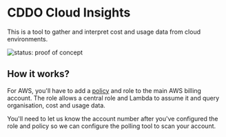 # CDDO Cloud Insights

This is a tool to gather and interpret cost and usage data from cloud environments.

![status: proof of concept](https://img.shields.io/badge/status-proof%20of%20concept-orange)

## How it works?

For AWS, you'll have to add a [policy](client_policy.json) and role to the main AWS billing account. The role allows a central role and Lambda to assume it and query organisation, cost and usage data.

You'll need to let us know the account number after you've configured the role and policy so we can configure the polling tool to scan your account.
